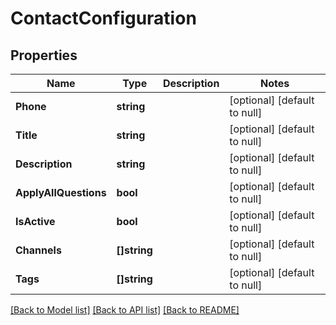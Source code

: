 # ContactConfiguration

## Properties
Name | Type | Description | Notes
------------ | ------------- | ------------- | -------------
**Phone** | **string** |  | [optional] [default to null]
**Title** | **string** |  | [optional] [default to null]
**Description** | **string** |  | [optional] [default to null]
**ApplyAllQuestions** | **bool** |  | [optional] [default to null]
**IsActive** | **bool** |  | [optional] [default to null]
**Channels** | **[]string** |  | [optional] [default to null]
**Tags** | **[]string** |  | [optional] [default to null]

[[Back to Model list]](../README.md#documentation-for-models) [[Back to API list]](../README.md#documentation-for-api-endpoints) [[Back to README]](../README.md)

